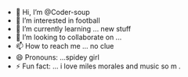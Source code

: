 - 👋 Hi, I’m @Coder-soup
- 👀 I’m interested in football
- 🌱 I’m currently learning ... new stuff 
- 💞️ I’m looking to collaborate on ...
- 📫 How to reach me ... no clue 
- 😄 Pronouns: ...spidey girl 
- ⚡ Fun fact: ... i love miles morales and music so m .

<!---
Coder-soup/Coder-soup is a ✨ special ✨ repository because its `README.md` (this file) appears on your GitHub profile.
You can click the Preview link to take a look at your changes.
--->
